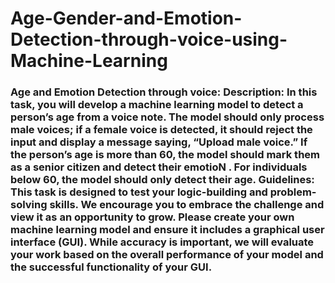 # Age-Gender-and-Emotion-Detection-through-voice-using-Machine-Learning
### Age and Emotion Detection through voice: Description: In this task, you will develop a machine learning model to detect a person’s age from a voice note. The model should only process male voices; if a female voice is detected, it should reject the input and display a message saying, “Upload male voice.” If the person’s age is more than 60, the model should mark them as a senior citizen and detect their emotioN . For individuals below 60, the model should only detect their age. Guidelines: This task is designed to test your logic-building and problem-solving skills. We encourage you to embrace the challenge and view it as an opportunity to grow. Please create your own machine learning model and ensure it includes a graphical user interface (GUI). While accuracy is important, we will evaluate your work based on the overall performance of your model and the successful functionality of your GUI.
